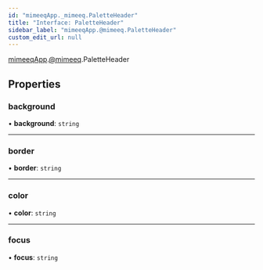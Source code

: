 ```yaml
---
id: "mimeeqApp._mimeeq.PaletteHeader"
title: "Interface: PaletteHeader"
sidebar_label: "mimeeqApp.@mimeeq.PaletteHeader"
custom_edit_url: null
---
```


[mimeeqApp](../modules/mimeeqApp.md).[@mimeeq](../namespaces/mimeeqApp._mimeeq.md).PaletteHeader

## Properties

### background

• **background**: `string`

___

### border

• **border**: `string`

___

### color

• **color**: `string`

___

### focus

• **focus**: `string`
